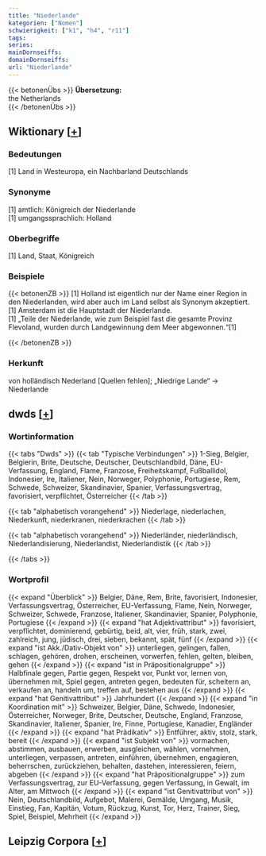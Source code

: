 ```yaml
---
title: "Niederlande"
kategorien: ["Nomen"]
schwierigkeit: ["k1", "h4", "r11"]
tags:
series:
mainDornseiffs:
domainDornseiffs:
url: "Niederlande"
---
```


{{< betonenÜbs >}}
**Übersetzung:**  
the Netherlands  
{{< /betonenÜbs >}}

## Wiktionary [[+](https://de.wiktionary.org/wiki/Niederlande)]

### Bedeutungen
[1] Land in Westeuropa, ein Nachbarland Deutschlands  

### Synonyme
[1] amtlich: Königreich der Niederlande  
[1] umgangssprachlich: Holland  

### Oberbegriffe
[1] Land, Staat, Königreich  

### Beispiele
{{< betonenZB >}}
[1] Holland ist eigentlich nur der Name einer Region in den Niederlanden, wird aber auch im Land selbst als Synonym akzeptiert.  
[1] Amsterdam ist die Hauptstadt der Niederlande.  
[1] „Teile der Niederlande, wie zum Beispiel fast die gesamte Provinz Flevoland, wurden durch Landgewinnung dem Meer abgewonnen.“[1]  

{{< /betonenZB >}}
### Herkunft
von holländisch Nederland [Quellen fehlen]; „Niedrige Lande“ → Niederlande  



## dwds [[+](https://www.dwds.de/wb/Niederlande)]

### Wortinformation
{{< tabs "Dwds" >}}
{{< tab "Typische Verbindungen" >}}
1-Sieg, Belgier, Belgierin, Brite, Deutsche, Deutscher, Deutschlandbild, Däne, EU-Verfassung, England, Flame, Franzose, Freiheitskampf, Fußballidol, Indonesier, Ire, Italiener, Nein, Norweger, Polyphonie, Portugiese, Rem, Schwede, Schweizer, Skandinavier, Spanier, Verfassungsvertrag, favorisiert, verpflichtet, Österreicher
{{< /tab >}}

{{< tab "alphabetisch vorangehend" >}}
Niederlage, niederlachen, Niederkunft, niederkranen, niederkrachen
{{< /tab >}}

{{< tab "alphabetisch vorangehend" >}}
Niederländer, niederländisch, Niederlandisierung, Niederlandist, Niederlandistik
{{< /tab >}}

{{< /tabs >}}

### Wortprofil
{{< expand "Überblick" >}} Belgier, Däne, Rem, Brite, favorisiert, Indonesier, Verfassungsvertrag, Österreicher, EU-Verfassung, Flame, Nein, Norweger, Schweizer, Schwede, Franzose, Italiener, Skandinavier, Spanier, Polyphonie, Portugiese {{< /expand >}}
{{< expand "hat Adjektivattribut" >}} favorisiert, verpflichtet, dominierend, gebürtig, beid, alt, vier, früh, stark, zwei, zahlreich, jung, jüdisch, drei, sieben, bekannt, spät, fünf {{< /expand >}}
{{< expand "ist Akk./Dativ-Objekt von" >}} unterliegen, gelingen, fallen, schlagen, gehören, drohen, erscheinen, vorwerfen, fehlen, gelten, bleiben, gehen {{< /expand >}}
{{< expand "ist in Präpositionalgruppe" >}} Halbfinale gegen, Partie gegen, Respekt vor, Punkt vor, lernen von, übernehmen mit, Spiel gegen, antreten gegen, bedeuten für, scheitern an, verkaufen an, handeln um, treffen auf, bestehen aus {{< /expand >}}
{{< expand "hat Genitivattribut" >}} Jahrhundert {{< /expand >}}
{{< expand "in Koordination mit" >}} Schweizer, Belgier, Däne, Schwede, Indonesier, Österreicher, Norweger, Brite, Deutscher, Deutsche, England, Franzose, Skandinavier, Italiener, Spanier, Ire, Finne, Portugiese, Kanadier, Engländer {{< /expand >}}
{{< expand "hat Prädikativ" >}} Entführer, aktiv, stolz, stark, bereit {{< /expand >}}
{{< expand "ist Subjekt von" >}} vormachen, abstimmen, ausbauen, erwerben, ausgleichen, wählen, vornehmen, unterliegen, verpassen, antreten, einführen, übernehmen, engagieren, beherrschen, zurückziehen, behalten, dastehen, interessieren, feiern, abgeben {{< /expand >}}
{{< expand "hat Präpositionalgruppe" >}} zum Verfassungsvertrag, zur EU-Verfassung, gegen Verfassung, in Gewalt, im Alter, am Mittwoch {{< /expand >}}
{{< expand "ist Genitivattribut von" >}} Nein, Deutschlandbild, Aufgebot, Malerei, Gemälde, Umgang, Musik, Einstieg, Fan, Kapitän, Votum, Rückzug, Kunst, Tor, Herz, Trainer, Sieg, Spiel, Beispiel, Mehrheit {{< /expand >}}

## Leipzig Corpora [[+](https://corpora.uni-leipzig.de/en/res?word=Niederlande&corpusId=deu_newscrawl-public_2018)]

